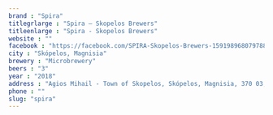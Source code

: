 ```yaml
---
brand : "Spira"
titlegrlarge : "Spira – Skopelos Brewers"
titleenlarge : "Spira - Skopelos Brewers"
website : ""
facebook : "https://facebook.com/SPIRA-Skopelos-Brewers-159198968079788/"
city : "Skópelos, Magnisia"
brewery : "Microbrewery"
beers : "3"
year : "2018"
address : "Agios Mihail - Town of Skopelos, Skópelos, Magnisia, 370 03, Greece"
phone : ""
slug: "spira"
---
```


